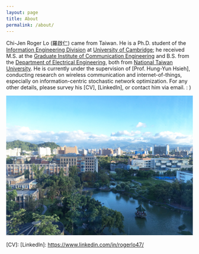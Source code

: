 ```yaml
---
layout: page
title: About
permalink: /about/
---
```


Chi-Jen Roger Lo (羅啟仁) came from Taiwan. He is a Ph.D. student of the [Information Engineering Division] at [University of Cambridge]; he received M.S. at the [Graduate Institute of Communication Engineering] and B.S. from the [Department of Electrical Engineering], both from [National Taiwan University]. He is currently under the supervision of [Prof. Hung-Yun Hsieh], conducting research on wireless communication and internet-of-things, especially on information-centric stochastic network optimization. For any other details, please survey his [CV], [LinkedIn], or contact him via email. : )

<!--- Roger Chi-Jen Lo (羅啟仁) lives in Taipei, Taiwan. He is a M.S. student and President of Students Association at the [Graduate Institute of Communication Engineering, National Taiwan University]; he received B.S. from the [Department of Electrical Engineering, National Taiwan University]. He is currently under the supervision of [Prof. Hung-Yun Hsieh], conducting research on wireless communication and internet-of-things, especially on information-centric stochastic network optimization. For any other details, please survey his [CV], [LinkedIn], or contact him via email. : ) --->

![NTU](/assets/NTU.jpg)

[Information Engineering Division]: http://www.eng.cam.ac.uk/research/academic-divisions/information-engineering
[University of Cambridge]: https://www.cam.ac.uk
[Graduate Institute of Communication Engineering]: https://comm.ntu.edu.tw
[Department of Electrical Engineering]: https://web.ee.ntu.edu.tw
[National Taiwan University]: https://www.ntu.edu.tw/english/
[Prof. Sumeetpal S. Singh]: http://www.eng.cam.ac.uk/profiles/sss40
[CV]:
[LinkedIn]: https://www.linkedin.com/in/rogerlo47/
